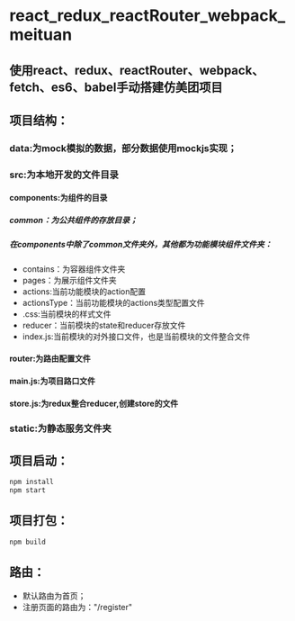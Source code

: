 # react_redux_reactRouter_webpack_meituan

## 使用react、redux、reactRouter、webpack、fetch、es6、babel手动搭建仿美团项目

## 项目结构：

### data:为mock模拟的数据，部分数据使用mockjs实现；

### src:为本地开发的文件目录

#### components:为组件的目录

##### common：为公共组件的存放目录；

##### 在components中除了common文件夹外，其他都为功能模块组件文件夹：

* contains：为容器组件文件夹
* pages：为展示组件文件夹
* actions:当前功能模块的action配置
* actionsType：当前功能模块的actions类型配置文件
* .css:当前模块的样式文件
* reducer：当前模块的state和reducer存放文件
* index.js:当前模块的对外接口文件，也是当前模块的文件整合文件

#### router:为路由配置文件

#### main.js:为项目路口文件

#### store.js:为redux整合reducer,创建store的文件

### static:为静态服务文件夹

## 项目启动：

```bash
npm install  
npm start
```
## 项目打包：

```bash  
npm build
```

## 路由：

* 默认路由为首页；
* 注册页面的路由为："/register"